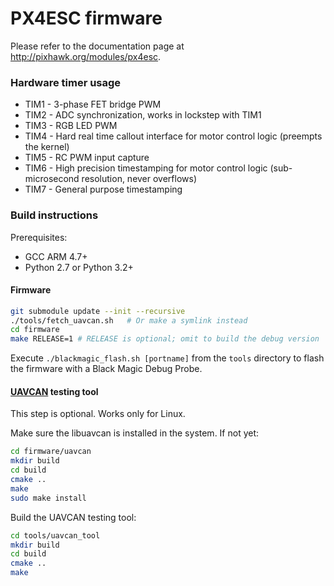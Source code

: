 PX4ESC firmware
===============

Please refer to the documentation page at <http://pixhawk.org/modules/px4esc>.

### Hardware timer usage
* TIM1 - 3-phase FET bridge PWM
* TIM2 - ADC synchronization, works in lockstep with TIM1
* TIM3 - RGB LED PWM
* TIM4 - Hard real time callout interface for motor control logic (preempts the kernel)
* TIM5 - RC PWM input capture
* TIM6 - High precision timestamping for motor control logic (sub-microsecond resolution, never overflows)
* TIM7 - General purpose timestamping

### Build instructions

Prerequisites:

* GCC ARM 4.7+
* Python 2.7 or Python 3.2+

#### Firmware

```bash
git submodule update --init --recursive
./tools/fetch_uavcan.sh   # Or make a symlink instead
cd firmware
make RELEASE=1 # RELEASE is optional; omit to build the debug version
```

Execute `./blackmagic_flash.sh [portname]` from the `tools` directory to flash the firmware with a Black Magic Debug Probe.

#### [UAVCAN](http://uavcan.org/) testing tool

This step is optional. Works only for Linux.

Make sure the libuavcan is installed in the system. If not yet:

```bash
cd firmware/uavcan
mkdir build
cd build
cmake ..
make
sudo make install
```

Build the UAVCAN testing tool:
```bash
cd tools/uavcan_tool
mkdir build
cd build
cmake ..
make
```
